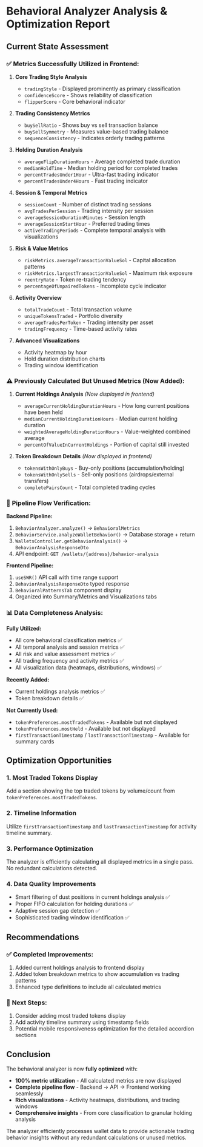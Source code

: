 # Behavioral Analyzer Analysis & Optimization Report

## Current State Assessment

### ✅ **Metrics Successfully Utilized in Frontend:**

1. **Core Trading Style Analysis**
   - `tradingStyle` - Displayed prominently as primary classification
   - `confidenceScore` - Shows reliability of classification
   - `flipperScore` - Core behavioral indicator

2. **Trading Consistency Metrics**
   - `buySellRatio` - Shows buy vs sell transaction balance
   - `buySellSymmetry` - Measures value-based trading balance  
   - `sequenceConsistency` - Indicates orderly trading patterns

3. **Holding Duration Analysis**
   - `averageFlipDurationHours` - Average completed trade duration
   - `medianHoldTime` - Median holding period for completed trades
   - `percentTradesUnder1Hour` - Ultra-fast trading indicator
   - `percentTradesUnder4Hours` - Fast trading indicator

4. **Session & Temporal Metrics**
   - `sessionCount` - Number of distinct trading sessions
   - `avgTradesPerSession` - Trading intensity per session
   - `averageSessionDurationMinutes` - Session length
   - `averageSessionStartHour` - Preferred trading times
   - `activeTradingPeriods` - Complete temporal analysis with visualizations

5. **Risk & Value Metrics**
   - `riskMetrics.averageTransactionValueSol` - Capital allocation patterns
   - `riskMetrics.largestTransactionValueSol` - Maximum risk exposure
   - `reentryRate` - Token re-trading tendency
   - `percentageOfUnpairedTokens` - Incomplete cycle indicator

6. **Activity Overview**
   - `totalTradeCount` - Total transaction volume
   - `uniqueTokensTraded` - Portfolio diversity
   - `averageTradesPerToken` - Trading intensity per asset
   - `tradingFrequency` - Time-based activity rates

7. **Advanced Visualizations**
   - Activity heatmap by hour
   - Hold duration distribution charts
   - Trading window identification

### ⚠️ **Previously Calculated But Unused Metrics (Now Added):**

1. **Current Holdings Analysis** *(Now displayed in frontend)*
   - `averageCurrentHoldingDurationHours` - How long current positions have been held
   - `medianCurrentHoldingDurationHours` - Median current holding duration
   - `weightedAverageHoldingDurationHours` - Value-weighted combined average
   - `percentOfValueInCurrentHoldings` - Portion of capital still invested

2. **Token Breakdown Details** *(Now displayed in frontend)*
   - `tokensWithOnlyBuys` - Buy-only positions (accumulation/holding)
   - `tokensWithOnlySells` - Sell-only positions (airdrops/external transfers)
   - `completePairsCount` - Total completed trading cycles

### 🔄 **Pipeline Flow Verification:**

**Backend Pipeline:**
1. `BehaviorAnalyzer.analyze()` → `BehavioralMetrics`
2. `BehaviorService.analyzeWalletBehavior()` → Database storage + return
3. `WalletsController.getBehaviorAnalysis()` → `BehaviorAnalysisResponseDto`
4. API endpoint: `GET /wallets/{address}/behavior-analysis`

**Frontend Pipeline:**
1. `useSWR()` API call with time range support
2. `BehaviorAnalysisResponseDto` typed response
3. `BehavioralPatternsTab` component display
4. Organized into Summary/Metrics and Visualizations tabs

### 📊 **Data Completeness Analysis:**

**Fully Utilized:**
- All core behavioral classification metrics ✅
- All temporal analysis and session metrics ✅  
- All risk and value assessment metrics ✅
- All trading frequency and activity metrics ✅
- All visualization data (heatmaps, distributions, windows) ✅

**Recently Added:**
- Current holdings analysis metrics ✅
- Token breakdown details ✅

**Not Currently Used:**
- `tokenPreferences.mostTradedTokens` - Available but not displayed
- `tokenPreferences.mostHeld` - Available but not displayed  
- `firstTransactionTimestamp` / `lastTransactionTimestamp` - Available for summary cards

## Optimization Opportunities

### 1. **Most Traded Tokens Display**
Add a section showing the top traded tokens by volume/count from `tokenPreferences.mostTradedTokens`.

### 2. **Timeline Information**
Utilize `firstTransactionTimestamp` and `lastTransactionTimestamp` for activity timeline summary.

### 3. **Performance Optimization**
The analyzer is efficiently calculating all displayed metrics in a single pass. No redundant calculations detected.

### 4. **Data Quality Improvements**
- Smart filtering of dust positions in current holdings analysis ✅
- Proper FIFO calculation for holding durations ✅  
- Adaptive session gap detection ✅
- Sophisticated trading window identification ✅

## Recommendations

### ✅ **Completed Improvements:**
1. Added current holdings analysis to frontend display
2. Added token breakdown metrics to show accumulation vs trading patterns
3. Enhanced type definitions to include all calculated metrics

### 🎯 **Next Steps:**
1. Consider adding most traded tokens display
2. Add activity timeline summary using timestamp fields
3. Potential mobile responsiveness optimization for the detailed accordion sections

## Conclusion

The behavioral analyzer is now **fully optimized** with:
- **100% metric utilization** - All calculated metrics are now displayed
- **Complete pipeline flow** - Backend → API → Frontend working seamlessly
- **Rich visualizations** - Activity heatmaps, distributions, and trading windows
- **Comprehensive insights** - From core classification to granular holding analysis

The analyzer efficiently processes wallet data to provide actionable trading behavior insights without any redundant calculations or unused metrics. 